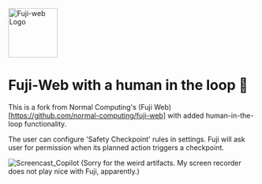 <img src="public/icon-128.png" alt="Fuji-web Logo" width="100"/>

# Fuji-Web with a human in the loop 🗻

This is a fork from Normal Computing's (Fuji Web)[https://github.com/normal-computing/fuji-web] with added human-in-the-loop functionality.

The user can configure 'Safety Checkpoint' rules in settings. Fuji will ask user for permission when its planned action triggers a checkpoint.

![Screencast_Copilot](https://github.com/user-attachments/assets/4526ebce-b386-4c1d-b2ab-83a3bdee8547)
(Sorry for the weird artifacts. My screen recorder does not play nice with Fuji, apparently.)